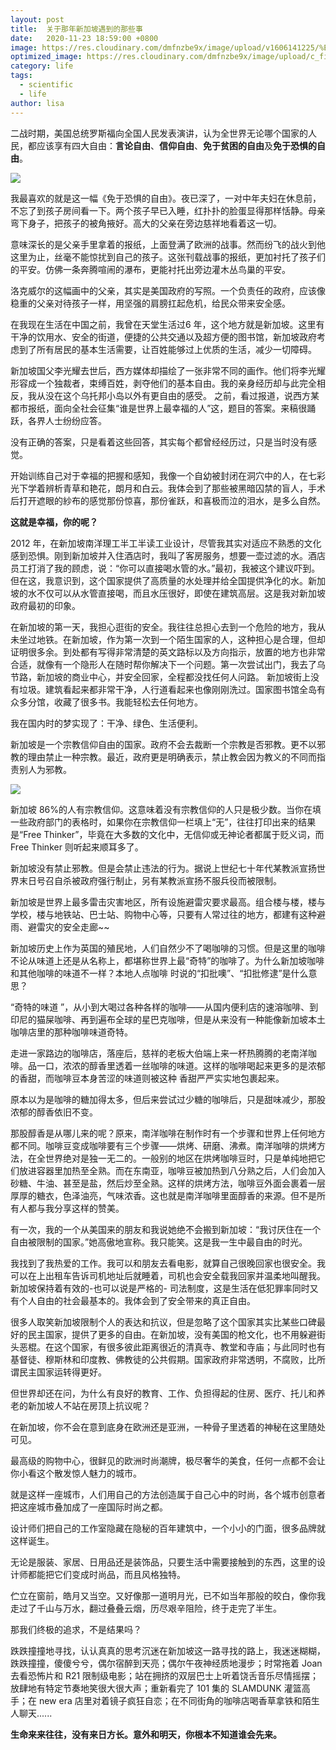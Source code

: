 ```yaml
---
layout: post
title:  关于那年新加坡遇到的那些事
date:   2020-11-23 18:59:00 +0800
image: https://res.cloudinary.com/dmfnzbe9x/image/upload/v1606141225/%E5%9B%BE%E7%89%871_mmztv8.png
optimized_image: https://res.cloudinary.com/dmfnzbe9x/image/upload/c_fill,h_171,w_325/v1606141225/%E5%9B%BE%E7%89%871_mmztv8.png
category: life
tags:
  - scientific
  - life
author: lisa
---
```



二战时期，美国总统罗斯福向全国人民发表演讲，认为全世界无论哪个国家的人民，都应该享有四大自由：**言论自由**、**信仰自由**、**免于贫困的自由**及**免于恐惧的自由**。

![](https://res.cloudinary.com/dmfnzbe9x/image/upload/v1606141541/freedom-from-fear-1943.jpg_Large_f0nbvi.jpg)

我最喜欢的就是这一幅《免于恐惧的自由》。夜已深了，一对中年夫妇在休息前，不忘了到孩子房间看一下。两个孩子早已入睡，红扑扑的脸蛋显得那样恬静。母亲弯下身子，把孩子的被角掖好。高大的父亲在旁边慈祥地看着这一切。

意味深长的是父亲手里拿着的报纸，上面登满了欧洲的战事。然而纷飞的战火到他这里为止，丝毫不能惊扰到自己的孩子。这张刊载战事的报纸，更加衬托了孩子们的平安。仿佛一条奔腾喧闹的瀑布，更能衬托出旁边灌木丛鸟巢的平安。

洛克威尔的这幅画中的父亲，其实是美国政府的写照。一个负责任的政府，应该像稳重的父亲对待孩子一样，用坚强的肩膀扛起危机，给民众带来安全感。

在我现在生活在中国之前，我曾在天堂生活过6 年，这个地方就是新加坡。这里有干净的饮用水、安全的街道，便捷的公共交通以及超方便的图书馆，新加坡政府考虑到了所有居民的基本生活需要，让百姓能够过上优质的生活，减少一切障碍。

新加坡国父李光耀去世后，西方媒体却描绘了一张非常不同的画作。他们将李光耀形容成一个独裁者，束缚百姓，剥夺他们的基本自由。我的亲身经历却与此完全相反，我从没在这个乌托邦小岛以外有更自由的感受。 之前，看过报道，说西方某都市报纸，面向全社会征集“谁是世界上最幸福的人”这，题目的答案。来稿很踊跃，各界人士纷纷应答。


没有正确的答案，只是看着这些回答，其实每个都曾经经历过，只是当时没有感觉。

开始训练自己对于幸福的把握和感知，我像一个自幼被封闭在洞穴中的人，在七彩光下学着辨析青草和艳花，朗月和白云。我体会到了那些被黑暗囚禁的盲人，手术后打开遮眼的紗布的感觉那份惊喜，那份雀跃，和喜极而泣的泪水，是多么自然。


**这就是幸福，你的呢？**

2012 年，在新加坡南洋理工半工半读工业设计，尽管我其实对适应不熟悉的文化感到恐惧。刚到新加坡并入住酒店时，我叫了客房服务，想要一壶过滤的水。酒店员工打消了我的顾虑，说：“你可以直接喝水管的水。”最初，我被这个建议吓到。但在这，我意识到，这个国家提供了高质量的水处理并给全国提供净化的水。新加坡的水不仅可以从水管直接喝，而且水压很好，即使在建筑高层。这是我对新加坡政府最初的印象。

在新加坡的第一天，我担心逛街的安全。我往往总担心去到一个危险的地方，我从未坐过地铁。在新加坡，作为第一次到一个陌生国家的人，这种担心是合理，但却证明很多余。到处都有写得非常清楚的英文路标以及方向指示，放置的地方也非常合适，就像有一个隐形人在随时帮你解决下一个问题。第一次尝试出门，我去了乌节路，新加坡的商业中心，并安全回家，全程都没找任何人问路。
新加坡街上没有垃圾。建筑看起来都非常干净，人行道看起来也像刚刚洗过。国家图书馆全岛有众多分馆，收藏了很多书。我能轻松去任何地方。

我在国内时的梦实现了：干净、绿色、生活便利。

新加坡是一个宗教信仰自由的国家。政府不会去裁断一个宗教是否邪教。更不以邪教的理由禁止一种宗教。最近，政府更是明确表示，禁止教会因为教义的不同而指责别人为邪教。

![](https://res.cloudinary.com/dmfnzbe9x/image/upload/v1606141978/images_tbq5pq.png)

新加坡 86%的人有宗教信仰。这意味着没有宗教信仰的人只是极少数。当你在填一些政府部门的表格时，如果你在宗教信仰一栏填上“无”，往往打印出来的结果是“Free Thinker”，毕竟在大多数的文化中，无信仰或无神论者都属于贬义词，而 Free Thinker 则听起来顺耳多了。

新加坡没有禁止邪教。但是会禁止违法的行为。据说上世纪七十年代某教派宣扬世界末日号召自杀被政府强行制止，另有某教派宣扬不服兵役而被限制。

新加坡是世界上最多雷击灾害地区，所有设施避雷灾要求最高。组合楼与楼，楼与学校，楼与地铁站、巴士站、购物中心等，只要有人常过往的地方，都建有这种避雨、避雷灾的安全走廊~~

新加坡历史上作为英国的殖民地，人们自然少不了喝咖啡的习惯。但是这里的咖啡不论从味道上还是从名称上，都堪称世界上最“奇特”的咖啡了。为什么新加坡咖啡和其他咖啡的味道不一样？本地人点咖啡
时说的“扣批噢”、“扣批修逮”是什么意思？

“奇特的味道 ”，从小到大喝过各种各样的咖啡——从国内便利店的速溶咖啡、到印尼的猫屎咖啡、再到遍布全球的星巴克咖啡，但是从来没有一种能像新加坡本土咖啡店里的那种咖啡味道奇特。

走进一家路边的咖啡店，落座后，慈祥的老板大伯端上来一杯热腾腾的老南洋咖啡。品一口，浓浓的醇香里透着一丝咖啡的味道。这样的咖啡喝起来更多的是浓郁的香甜，而咖啡豆本身苦涩的味道则被这种
香甜严严实实地包裹起来。

原本以为是咖啡的糖加得太多，但后来尝试过少糖的咖啡后，只是甜味减少，那股浓郁的醇香依旧不变。

那股醇香是从哪儿来的呢？原来，南洋咖啡在制作时有一个步骤和世界上任何地方都不同。咖啡豆变成咖啡要有三个步骤——烘烤、研磨、沸煮。南洋咖啡的烘烤方法，在全世界绝对是独一无二的。一般别的地区在烘烤咖啡豆时，只是单纯地把它们放进容器里加热至全熟。而在东南亚，咖啡豆被加热到八分熟之后，人们会加入砂糖、牛油、甚至是盐，然后炒至全熟。这样的烘烤方法，咖啡豆外面会裹着一层厚厚的糖衣，色泽油亮，气味浓香。这也就是南洋咖啡里面醇香的来源。但不是所有人都与我分享这样的赞美。

有一次，我的一个从美国来的朋友和我说她绝不会搬到新加坡：“我讨厌住在一个自由被限制的国家。”她高傲地宣称。我只能笑。这是我一生中最自由的时光。


我找到了我热爱的工作。我可以和朋友去看电影，就算自己很晚回家也很安全。我可以在上出租车告诉司机地址后就睡着，司机也会安全载我回家并温柔地叫醒我。新加坡保持着有效的-也可以说是严格的-
司法制度，这是生活在低犯罪率同时又有个人自由的社会最基本的。我体会到了安全带来的真正自由。

很多人取笑新加坡限制个人的表达和抗议，但是忽略了这个国家其实比某些口碑最好的民主国家，提供了更多的自由。在新加坡，没有美国的枪文化，也不用躲避街头恶棍。在这个国家，有很多彼此距离很近的清真寺、教堂和寺庙；与此同时也有基督徒、穆斯林和印度教、佛教徒的公共假期。国家政府非常透明，不腐败，比所谓民主国家运转得更好。

但世界却还在问，为什么有良好的教育、工作、负担得起的住房、医疗、托儿和养老的新加坡人不站在房顶上抗议呢？

在新加坡，你不会在意到底身在欧洲还是亚洲，一种骨子里透着的神秘在这里随处可见。

最高级的购物中心，很鲜见的欧洲时尚潮牌，极尽奢华的美食，任何一点都不会让你小看这个散发惊人魅力的城市。

就是这样一座城市，人们用自己的方法创造属于自己心中的时尚，各个城市创意者把这座城市叠加成了一座国际时尚之都。

设计师们把自己的工作室隐藏在隐秘的百年建筑中，一个小小的门面，很多品牌就这样诞生。

无论是服装、家居、日用品还是装饰品，只要生活中需要接触到的东西，这里的设计师都能把它们变成时尚品，而且风格独特。

伫立在窗前，皓月又当空。又好像那一道明月光，已不如当年那般的皎白，像你我走过了千山与万水，翻过叠叠云烟，历尽艰辛阻险，终于走完了半生。

那我们终极的追求，不是结果吗？

跌跌撞撞地寻找，认认真真的思考沉迷在新加坡这一路寻找的路上，我迷迷糊糊，跌跌撞撞，傻傻兮兮，偶尔宿醉到天亮；偶尔午夜神经质地漫步；时常拖着 Joan 去看恐怖片和 R21 限制级电影；站在拥挤的双层巴士上听着饶舌音乐尽情摇摆；放肆地有特定节奏地笑很大很大声；重新看完了 101 集的 SLAMDUNK 灌篮高手；在 new era 店里对着镜子疯狂自恋；在不同街角的咖啡店喝香草拿铁和陌生人聊天......

**生命来来往往，没有来日方长。意外和明天，你根本不知道谁会先来。**





